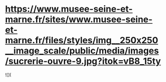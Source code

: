# https://www.musee-seine-et-marne.fr/sites/www.musee-seine-et-marne.fr/files/styles/img__250x250__image_scale/public/media/images/sucrerie-ouvre-9.jpg?itok=vB8_15ty

![](
